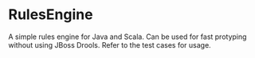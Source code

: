 # RulesEngine
A simple rules engine for Java and Scala.
Can be used for fast protyping without using JBoss Drools. Refer to the test cases for usage.
